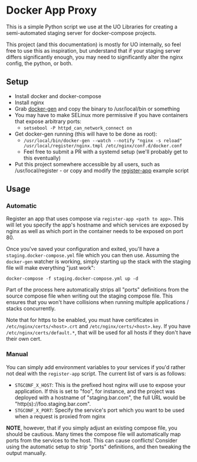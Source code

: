 Docker App Proxy
===

This is a simple Python script we use at the UO Libraries for creating a
semi-automated staging server for docker-compose projects.

This project (and this documentation) is mostly for UO internally, so feel free
to use this as inspiration, but understand that if your staging server differs
significantly enough, you may need to significantly alter the nginx config, the
python, or both.

Setup
---

- Install docker and docker-compose
- Install nginx
- Grab [docker-gen](https://github.com/jwilder/docker-gen) and copy the binary to /usr/local/bin or something
- You may have to make SELinux more permissive if you have containers that expose arbitrary ports:
  - `setsebool -P httpd_can_network_connect on`
- Get docker-gen running (this will have to be done as root):
  - `/usr/local/bin/docker-gen --watch --notify "nginx -s reload" /usr/local/register/nginx.tmpl /etc/nginx/conf.d/docker.conf`
  - Feel free to submit a PR with a systemd setup (we'll probably get to this eventually)
- Put this project somewhere accessible by all users, such as
  /usr/local/register - or copy and modify the [register-app](./register-app)
  example script

Usage
---

### Automatic

Register an app that uses compose via `register-app <path to app>`.  This will
let you specify the app's hostname and which services are exposed by nginx as
well as which port in the container needs to be exposed on port 80.

Once you've saved your configuration and exited, you'll have a
`staging.docker-compose.yml` file which you can then use.  Assuming the
`docker-gen` watcher is working, simply starting up the stack with the staging
file will make everything "just work":

    docker-compose -f staging.docker-compose.yml up -d

Part of the process here automatically strips all "ports" definitions from the
source compose file when writing out the staging compose file.  This ensures
that you won't have collisions when running multiple applications / stacks
concurrently.

Note that for https to be enabled, you must have certificates in
`/etc/nginx/certs/<host>.crt` and `/etc/nginx/certs/<host>.key`.  If you have
`/etc/nginx/certs/default.*`, that will be used for all hosts if they don't
have their own cert.

### Manual

You can simply add environment variables to your services if you'd rather not
deal with the `register-app` script.  The current list of vars is as follows:

- `STGCONF_X_HOST`: This is the prefixed host nginx will use to expose your
  application.  If this is set to "foo", for instance, and the project was
  deployed with a hostname of "staging.bar.com", the full URL would be
  "http(s)://foo.staging.bar.com".
- `STGCONF_X_PORT`: Specify the service's port which you want to be used when a
  request is proxied from nginx

**NOTE**, however, that if you simply adjust an existing compose file, you
should be cautious.  Many times the compose file will automatically map ports
from the services to the host.  This can cause conflicts!  Consider using the
automatic setup to strip "ports" definitions, and then tweaking the output
manually.
